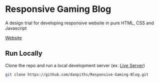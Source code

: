 # Responsive Gaming Blog

A design trial for developing responsive website in pure HTML, CSS and Javascript

[Website](https://danpiths.github.io/Responsive-Gaming-Blog/)

## Run Locally

Clone the repo and run a local development server (ex. [Live Server](https://marketplace.visualstudio.com/items?itemName=ritwickdey.LiveServer))

```bash
git clone https://github.com/danpiths/Responsive-Gaming-Blog.git
```
